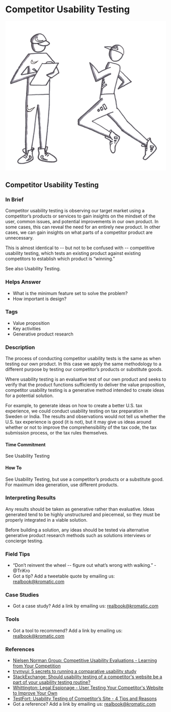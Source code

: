 # Competitor Usability Testing

![](../.gitbook/assets/illustration-competitor-usability-testing-real-startup-book.png)

## Competitor Usability Testing

### In Brief

Competitor usability testing is observing our target market using a competitor’s products or services to gain insights on the mindset of the user, common issues, and potential improvements in our own product. In some cases, this can reveal the need for an entirely new product. In other cases, we can gain insights on what parts of a competitor product are unnecessary.

This is almost identical to -- but not to be confused with -- competitive usability testing, which tests an existing product against existing competitors to establish which product is “winning.”

See also Usability Testing.

### Helps Answer

* What is the minimum feature set to solve the problem?
* How important is design?

### Tags

* Value proposition
* Key activities
* Generative product research

### Description

The process of conducting competitor usability tests is the same as when testing our own product. In this case we apply the same methodology to a different purpose by testing our competitor’s products or substitute goods.

Where usability testing is an evaluative test of our own product and seeks to verify that the product functions sufficiently to deliver the value proposition, competitor usability testing is a generative method intended to create ideas for a potential solution.

For example, to generate ideas on how to create a better U.S. tax experience, we could conduct usability testing on tax preparation in Sweden or India. The results and observations would not tell us whether the U.S. tax experience is good \(it is not\), but it may give us ideas around whether or not to improve the comprehensibility of the tax code, the tax submission process, or the tax rules themselves.

#### Time Commitment

See Usability Testing

#### How To

See Usability Testing, but use a competitor’s products or a substitute good. For maximum idea generation, use different products.

### Interpreting Results

Any results should be taken as generative rather than evaluative. Ideas generated tend to be highly unstructured and piecemeal, so they must be properly integrated in a viable solution.

Before building a solution, any ideas should be tested via alternative generative product research methods such as solutions interviews or concierge testing.

### Field Tips

* “Don’t reinvent the wheel -- figure out what’s wrong with walking.” - @TriKro
* Got a tip? Add a tweetable quote by emailing us: [realbook@kromatic.com](mailto:realbook@kromatic.com)

### Case Studies

* Got a case study? Add a link by emailing us: [realbook@kromatic.com](https://github.com/trikro/the-real-startup-book/tree/6a17bc36666863334ffdefad4f2a9abf3e12ce13/part5-generative_product_research/realbook@kromatic.com)

### Tools

* Got a tool to recommend? Add a link by emailing us: [realbook@kromatic.com](mailto:realbook@kromatic.com)

### References

* [Nielsen Norman Group: Competitive Usability Evaluations - Learning from Your Competition](https://www.nngroup.com/articles/competitive-usability-evaluations/)
* [trymyui: 5 secrets to running a comparative usability study](http://www.trymyui.com/blog/2015/04/02/5-secrets-for-comparative-usability-study/)
* [StackExchange: Should usability testing of a competitor's website be a part of your usability testing routine?](http://ux.stackexchange.com/questions/37982/should-usability-testing-of-a-competitors-website-be-a-part-of-your-usability-t)
* [Whittington: Legal Espionage - User Testing Your Competitor's Website to Improve Your Own](https://www.rickwhittington.com/blog/user-testing-your-competitors-website-to-improve-your-own/)
* [TestFort: Usability Testing of Competitor’s Site - 4 Tips and Reasons](https://testfort.com/articles/usability-testing-competitor’s-site-4-tips-and-reasons)
* Got a reference? Add a link by emailing us: [realbook@kromatic.com](https://github.com/trikro/the-real-startup-book/tree/6a17bc36666863334ffdefad4f2a9abf3e12ce13/part5-generative_product_research/realbook@kromatic.com)

